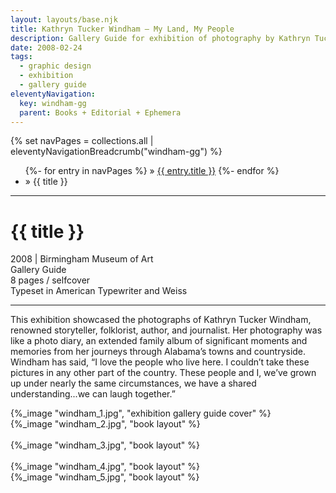 ```yaml
---
layout: layouts/base.njk
title: Kathryn Tucker Windham – My Land, My People
description: Gallery Guide for exhibition of photography by Kathryn Tucker Windham
date: 2008-02-24
tags:
  - graphic design
  - exhibition
  - gallery guide
eleventyNavigation:
  key: windham-gg
  parent: Books + Editorial + Ephemera
---
```


<div class="container">
  <div class="row">
    <div class="col">
  		{% set navPages = collections.all | eleventyNavigationBreadcrumb("windham-gg") %}
	  	<ul class="post-breadcrumb">
		      {%- for entry in navPages %}
			  <li{% if entry.url == page.url %} class="active-breadcrumb"{% endif %}> » <a href="{{ entry.url }}">{{ entry.title }}</a></li>
  			  {%- endfor %}
	    	<li><active-breadcrumb>» {{ title }}</active-breadcrumb></li>
			</ul>
    </div>
  </div>
  <hr>
  <div class="row"></div>
	<div class="row">
		<div class="col">
			<h1>{{ title }}</h1>
			<figcaption>2008 | Birmingham Museum of Art</figcaption>
			<figcaption>Gallery Guide</br>8 pages / selfcover</br>Typeset in American Typewriter and Weiss</figcaption>
			<hr>
		    	<p>This exhibition showcased the photographs of Kathryn Tucker Windham, renowned storyteller, folklorist, author, and journalist. Her photography was like a photo diary, an extended family album of significant moments and memories from her journeys through Alabama’s towns and countryside. Windham has said, “I love the people who live here. I couldn’t take these pictures in any other part of the country. These people and I, we’ve grown up under nearly the same circumstances, we have a shared understanding...we can laugh together.”</p>
		</div>
        <div class="col-12 col-12-md col-1-lg"></div>
		<div class="col">
			{%_image "windham_1.jpg", "exhibition gallery guide cover" %}
		</div>
	</div>
	<div class="row">
		<div class="col">
            {%_image "windham_2.jpg", "book layout" %}
        </br></br>
            {%_image "windham_3.jpg", "book layout" %}
        </br></br>
            {%_image "windham_4.jpg", "book layout" %}
        </div>
	</div>
	<div class="row">
		<div class="col"></div>
		<div class="col-12 col-12-md col-6-lg">
            {%_image "windham_5.jpg", "book layout" %}
  	</div>
</div>